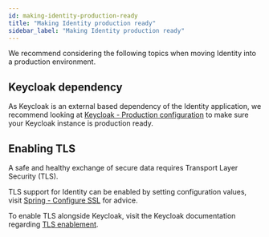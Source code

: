 ```yaml
---
id: making-identity-production-ready
title: "Making Identity production ready"
sidebar_label: "Making Identity production ready"
---
```


We recommend considering the following topics when moving Identity into a production environment.

## Keycloak dependency

As Keycloak is an external based dependency of the Identity application, we recommend looking at
[Keycloak - Production configuration](https://www.keycloak.org/server/configuration-production) to
make sure your Keycloak instance is production ready.

## Enabling TLS

A safe and healthy exchange of secure data requires Transport Layer Security (TLS).

TLS support for Identity can be enabled by setting configuration values,
visit [Spring - Configure SSL](https://docs.spring.io/spring-boot/docs/current/reference/html/howto.html#howto.webserver.configure-ssl)
for advice.

To enable TLS alongside Keycloak, visit the Keycloak documentation regarding [TLS enablement](https://www.keycloak.org/server/enabletls).

